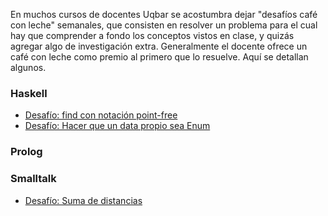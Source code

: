En muchos cursos de docentes Uqbar se acostumbra dejar "desafíos café con leche" semanales, que consisten en resolver un problema para el cual hay que comprender a fondo los conceptos vistos en clase, y quizás agregar algo de investigación extra. Generalmente el docente ofrece un café con leche como premio al primero que lo resuelve. Aquí se detallan algunos.

### Haskell

-   [Desafío: find con notación point-free](desafio--find-con-notacion-point-free.html)
-   [Desafío: Hacer que un data propio sea Enum](desafio--hacer-que-un-data-propio-sea-enum.html)

### Prolog

### Smalltalk

-   [Desafío: Suma de distancias](desafio--suma-de-distancias.html)

